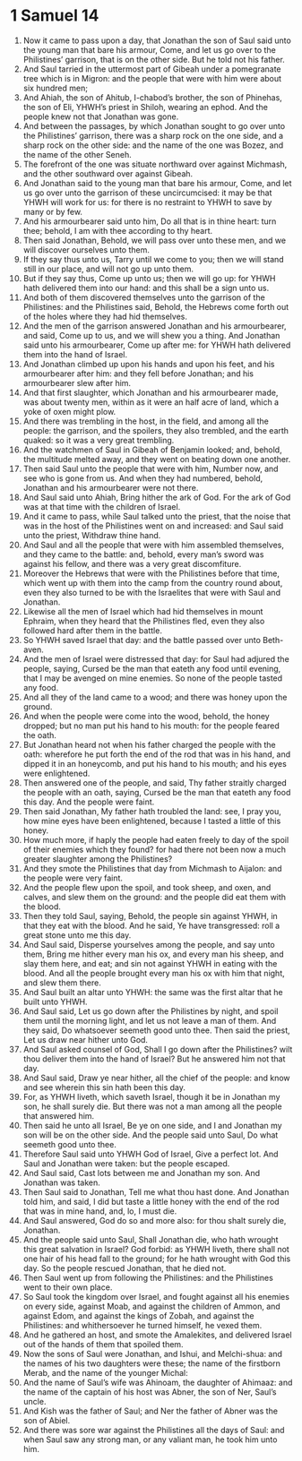 ﻿# 1 Samuel  14
1. Now it came to pass upon a day, that Jonathan the son of Saul said unto the young man that bare his armour, Come, and let us go over to the Philistines’ garrison, that is on the other side. But he told not his father. 
2. And Saul tarried in the uttermost part of Gibeah under a pomegranate tree which is in Migron: and the people that were with him were about six hundred men; 
3. And Ahiah, the son of Ahitub, I-chabod’s brother, the son of Phinehas, the son of Eli, YHWH’s priest in Shiloh, wearing an ephod. And the people knew not that Jonathan was gone. 
4.  And between the passages, by which Jonathan sought to go over unto the Philistines’ garrison, there was a sharp rock on the one side, and a sharp rock on the other side: and the name of the one was Bozez, and the name of the other Seneh. 
5. The forefront of the one was situate northward over against Michmash, and the other southward over against Gibeah. 
6. And Jonathan said to the young man that bare his armour, Come, and let us go over unto the garrison of these uncircumcised: it may be that YHWH will work for us: for there is no restraint to YHWH to save by many or by few. 
7. And his armourbearer said unto him, Do all that is in thine heart: turn thee; behold, I am with thee according to thy heart. 
8. Then said Jonathan, Behold, we will pass over unto these men, and we will discover ourselves unto them. 
9. If they say thus unto us, Tarry until we come to you; then we will stand still in our place, and will not go up unto them. 
10. But if they say thus, Come up unto us; then we will go up: for YHWH hath delivered them into our hand: and this shall be a sign unto us. 
11. And both of them discovered themselves unto the garrison of the Philistines: and the Philistines said, Behold, the Hebrews come forth out of the holes where they had hid themselves. 
12. And the men of the garrison answered Jonathan and his armourbearer, and said, Come up to us, and we will shew you a thing. And Jonathan said unto his armourbearer, Come up after me: for YHWH hath delivered them into the hand of Israel. 
13. And Jonathan climbed up upon his hands and upon his feet, and his armourbearer after him: and they fell before Jonathan; and his armourbearer slew after him. 
14. And that first slaughter, which Jonathan and his armourbearer made, was about twenty men, within as it were an half acre of land, which a yoke of oxen might plow. 
15. And there was trembling in the host, in the field, and among all the people: the garrison, and the spoilers, they also trembled, and the earth quaked: so it was a very great trembling. 
16. And the watchmen of Saul in Gibeah of Benjamin looked; and, behold, the multitude melted away, and they went on beating down one another. 
17. Then said Saul unto the people that were with him, Number now, and see who is gone from us. And when they had numbered, behold, Jonathan and his armourbearer were not there. 
18. And Saul said unto Ahiah, Bring hither the ark of God. For the ark of God was at that time with the children of Israel. 
19.  And it came to pass, while Saul talked unto the priest, that the noise that was in the host of the Philistines went on and increased: and Saul said unto the priest, Withdraw thine hand. 
20. And Saul and all the people that were with him assembled themselves, and they came to the battle: and, behold, every man’s sword was against his fellow, and there was a very great discomfiture. 
21. Moreover the Hebrews that were with the Philistines before that time, which went up with them into the camp from the country round about, even they also turned to be with the Israelites that were with Saul and Jonathan. 
22. Likewise all the men of Israel which had hid themselves in mount Ephraim, when they heard that the Philistines fled, even they also followed hard after them in the battle. 
23. So YHWH saved Israel that day: and the battle passed over unto Beth-aven. 
24.  And the men of Israel were distressed that day: for Saul had adjured the people, saying, Cursed be the man that eateth any food until evening, that I may be avenged on mine enemies. So none of the people tasted any food. 
25. And all they of the land came to a wood; and there was honey upon the ground. 
26. And when the people were come into the wood, behold, the honey dropped; but no man put his hand to his mouth: for the people feared the oath. 
27. But Jonathan heard not when his father charged the people with the oath: wherefore he put forth the end of the rod that was in his hand, and dipped it in an honeycomb, and put his hand to his mouth; and his eyes were enlightened. 
28. Then answered one of the people, and said, Thy father straitly charged the people with an oath, saying, Cursed be the man that eateth any food this day. And the people were faint. 
29. Then said Jonathan, My father hath troubled the land: see, I pray you, how mine eyes have been enlightened, because I tasted a little of this honey. 
30. How much more, if haply the people had eaten freely to day of the spoil of their enemies which they found? for had there not been now a much greater slaughter among the Philistines? 
31. And they smote the Philistines that day from Michmash to Aijalon: and the people were very faint. 
32. And the people flew upon the spoil, and took sheep, and oxen, and calves, and slew them on the ground: and the people did eat them with the blood. 
33.  Then they told Saul, saying, Behold, the people sin against YHWH, in that they eat with the blood. And he said, Ye have transgressed: roll a great stone unto me this day. 
34. And Saul said, Disperse yourselves among the people, and say unto them, Bring me hither every man his ox, and every man his sheep, and slay them here, and eat; and sin not against YHWH in eating with the blood. And all the people brought every man his ox with him that night, and slew them there. 
35. And Saul built an altar unto YHWH: the same was the first altar that he built unto YHWH. 
36.  And Saul said, Let us go down after the Philistines by night, and spoil them until the morning light, and let us not leave a man of them. And they said, Do whatsoever seemeth good unto thee. Then said the priest, Let us draw near hither unto God. 
37. And Saul asked counsel of God, Shall I go down after the Philistines? wilt thou deliver them into the hand of Israel? But he answered him not that day. 
38. And Saul said, Draw ye near hither, all the chief of the people: and know and see wherein this sin hath been this day. 
39. For, as YHWH liveth, which saveth Israel, though it be in Jonathan my son, he shall surely die. But there was not a man among all the people that answered him. 
40. Then said he unto all Israel, Be ye on one side, and I and Jonathan my son will be on the other side. And the people said unto Saul, Do what seemeth good unto thee. 
41. Therefore Saul said unto YHWH God of Israel, Give a perfect lot. And Saul and Jonathan were taken: but the people escaped. 
42. And Saul said, Cast lots between me and Jonathan my son. And Jonathan was taken. 
43. Then Saul said to Jonathan, Tell me what thou hast done. And Jonathan told him, and said, I did but taste a little honey with the end of the rod that was in mine hand, and, lo, I must die. 
44. And Saul answered, God do so and more also: for thou shalt surely die, Jonathan. 
45. And the people said unto Saul, Shall Jonathan die, who hath wrought this great salvation in Israel? God forbid: as YHWH liveth, there shall not one hair of his head fall to the ground; for he hath wrought with God this day. So the people rescued Jonathan, that he died not. 
46. Then Saul went up from following the Philistines: and the Philistines went to their own place. 
47.  So Saul took the kingdom over Israel, and fought against all his enemies on every side, against Moab, and against the children of Ammon, and against Edom, and against the kings of Zobah, and against the Philistines: and whithersoever he turned himself, he vexed them. 
48. And he gathered an host, and smote the Amalekites, and delivered Israel out of the hands of them that spoiled them. 
49. Now the sons of Saul were Jonathan, and Ishui, and Melchi-shua: and the names of his two daughters were these; the name of the firstborn Merab, and the name of the younger Michal: 
50. And the name of Saul’s wife was Ahinoam, the daughter of Ahimaaz: and the name of the captain of his host was Abner, the son of Ner, Saul’s uncle. 
51. And Kish was the father of Saul; and Ner the father of Abner was the son of Abiel. 
52. And there was sore war against the Philistines all the days of Saul: and when Saul saw any strong man, or any valiant man, he took him unto him. 

